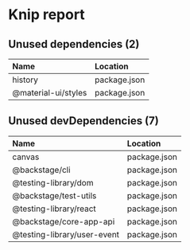 # Knip report

## Unused dependencies (2)

| Name                | Location     |
|:--------------------|:-------------|
| history             | package.json |
| @material-ui/styles | package.json |

## Unused devDependencies (7)

| Name                        | Location     |
|:----------------------------|:-------------|
| canvas                      | package.json |
| @backstage/cli              | package.json |
| @testing-library/dom        | package.json |
| @backstage/test-utils       | package.json |
| @testing-library/react      | package.json |
| @backstage/core-app-api     | package.json |
| @testing-library/user-event | package.json |


